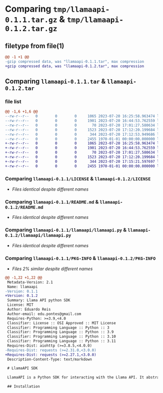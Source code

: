 # Comparing `tmp/llamaapi-0.1.1.tar.gz` & `tmp/llamaapi-0.1.2.tar.gz`

## filetype from file(1)

```diff
@@ -1 +1 @@
-gzip compressed data, was "llamaapi-0.1.1.tar", max compression
+gzip compressed data, was "llamaapi-0.1.2.tar", max compression
```

## Comparing `llamaapi-0.1.1.tar` & `llamaapi-0.1.2.tar`

### file list

```diff
@@ -1,6 +1,6 @@
--rw-r--r--   0        0        0     1065 2023-07-20 16:25:58.963474 llamaapi-0.1.1/LICENSE
--rw-r--r--   0        0        0     1901 2023-07-20 16:44:53.762559 llamaapi-0.1.1/README.md
--rw-r--r--   0        0        0       70 2023-07-20 17:01:27.580634 llamaapi-0.1.1/llamaapi/__init__.py
--rw-r--r--   0        0        0     1523 2023-07-20 17:12:20.199684 llamaapi-0.1.1/llamaapi/llamaapi.py
--rw-r--r--   0        0        0      344 2023-07-20 17:12:53.949686 llamaapi-0.1.1/pyproject.toml
--rw-r--r--   0        0        0     2455 1970-01-01 00:00:00.000000 llamaapi-0.1.1/PKG-INFO
+-rw-r--r--   0        0        0     1065 2023-07-20 16:25:58.963474 llamaapi-0.1.2/LICENSE
+-rw-r--r--   0        0        0     1901 2023-07-20 16:44:53.762559 llamaapi-0.1.2/README.md
+-rw-r--r--   0        0        0       70 2023-07-20 17:01:27.580634 llamaapi-0.1.2/llamaapi/__init__.py
+-rw-r--r--   0        0        0     1523 2023-07-20 17:12:20.199684 llamaapi-0.1.2/llamaapi/llamaapi.py
+-rw-r--r--   0        0        0      344 2023-07-20 17:15:21.597697 llamaapi-0.1.2/pyproject.toml
+-rw-r--r--   0        0        0     2455 1970-01-01 00:00:00.000000 llamaapi-0.1.2/PKG-INFO
```

### Comparing `llamaapi-0.1.1/LICENSE` & `llamaapi-0.1.2/LICENSE`

 * *Files identical despite different names*

### Comparing `llamaapi-0.1.1/README.md` & `llamaapi-0.1.2/README.md`

 * *Files identical despite different names*

### Comparing `llamaapi-0.1.1/llamaapi/llamaapi.py` & `llamaapi-0.1.2/llamaapi/llamaapi.py`

 * *Files identical despite different names*

### Comparing `llamaapi-0.1.1/PKG-INFO` & `llamaapi-0.1.2/PKG-INFO`

 * *Files 2% similar despite different names*

```diff
@@ -1,22 +1,22 @@
 Metadata-Version: 2.1
 Name: llamaapi
-Version: 0.1.1
+Version: 0.1.2
 Summary: Llama API python SDK
 License: MIT
 Author: Eduardo Reis
 Author-email: edu.pontes@gmail.com
 Requires-Python: >=3.9,<4.0
 Classifier: License :: OSI Approved :: MIT License
 Classifier: Programming Language :: Python :: 3
 Classifier: Programming Language :: Python :: 3.9
 Classifier: Programming Language :: Python :: 3.10
 Classifier: Programming Language :: Python :: 3.11
 Requires-Dist: aiohttp (>=3.8.5,<4.0.0)
-Requires-Dist: requests (>=2.31.0,<3.0.0)
+Requires-Dist: requests (>=2.27.1,<3.0.0)
 Description-Content-Type: text/markdown
 
 # LlamaAPI SDK
 
 LlamaAPI is a Python SDK for interacting with the Llama API. It abstracts away the handling of aiohttp sessions and headers, allowing for a simplified interaction with the API.
 
 ## Installation
```

